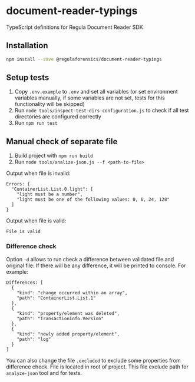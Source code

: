 # document-reader-typings

TypeScript definitions for Regula Document Reader SDK

## Installation

```sh
npm install --save @regulaforensics/document-reader-typings
```

## Setup tests

1. Copy `.env.example` to `.env` and set all variables (or set environment variables manually, if some variables are not set, tests for this functionality will be skipped)
2. Run `node tools/inspect-test-dirs-configuration.js` to check if all test directories are configured correctly
3. Run `npm run test`

## Manual check of separate file

1. Build project with `npm run build`
2. Run `node tools/analize-json.js --f <path-to-file>`

Output when file is invalid:
```
Errors: {
  "ContainerList.List.0.light": [
    "light must be a number",
    "light must be one of the following values: 0, 6, 24, 128"
  ]
}
```

Output when file is valid:
```
File is valid
```

### Difference check
Option `-d` allows to run check a difference between validated file and original file:
If there will be any difference, it will be printed to console. For example:
```
Differences: [
  {
    "kind": "change occurred within an array",
    "path": "ContainerList.List.1"
  },
  {
    "kind": "property/element was deleted",
    "path": "TransactionInfo.Version"
  },
  {
    "kind": "newly added property/element",
    "path": "log"
  }
]
```

You can also change the file `.excluded` to exclude some properties from difference check. File is located in root of project.
This file exclude path for `analyze-json` tool and for tests.
